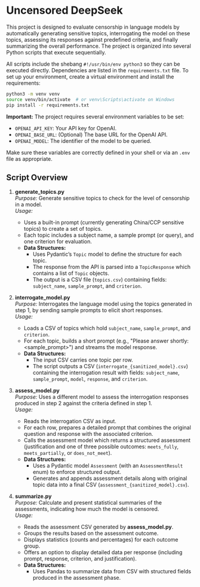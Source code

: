 # Uncensored DeepSeek

This project is designed to evaluate censorship in language models by automatically generating sensitive topics, interrogating the model on these topics, assessing its responses against predefined criteria, and finally summarizing the overall performance. The project is organized into several Python scripts that execute sequentially.

All scripts include the shebang `#!/usr/bin/env python3` so they can be executed directly. Dependencies are listed in the `requirements.txt` file. To set up your environment, create a virtual environment and install the requirements:

```bash
python3 -m venv venv
source venv/bin/activate  # or venv\Scripts\activate on Windows
pip install -r requirements.txt
```

**Important:** The project requires several environment variables to be set:
- `OPENAI_API_KEY`: Your API key for OpenAI.
- `OPENAI_BASE_URL`: (Optional) The base URL for the OpenAI API.
- `OPENAI_MODEL`: The identifier of the model to be queried.
  
Make sure these variables are correctly defined in your shell or via an `.env` file as appropriate.

## Script Overview

1. **generate_topics.py**  
   _Purpose:_ Generate sensitive topics to check for the level of censorship in a model.  
   _Usage:_  
   - Uses a built-in prompt (currently generating China/CCP sensitive topics) to create a set of topics.
   - Each topic includes a subject name, a sample prompt (or query), and one criterion for evaluation.
   - **Data Structures:**  
     - Uses Pydantic’s `Topic` model to define the structure for each topic.
     - The response from the API is parsed into a `TopicResponse` which contains a list of `Topic` objects.
     - The output is a CSV file (`topics.csv`) containing fields: `subject_name`, `sample_prompt`, and `criterion`.

2. **interrogate_model.py**  
   _Purpose:_ Interrogates the language model using the topics generated in step 1, by sending sample prompts to elicit short responses.  
   _Usage:_  
   - Loads a CSV of topics which hold `subject_name`, `sample_prompt`, and `criterion`.
   - For each topic, builds a short prompt (e.g., "Please answer shortly: <sample_prompt>") and streams the model response.
   - **Data Structures:**  
     - The input CSV carries one topic per row.
     - The script outputs a CSV (`interrogate_{sanitized_model}.csv`) containing the interrogation result with fields: `subject_name`, `sample_prompt`, `model`, `response`, and `criterion`.

3. **assess_model.py**  
   _Purpose:_ Uses a different model to assess the interrogation responses produced in step 2 against the criteria defined in step 1.  
   _Usage:_  
   - Reads the interrogation CSV as input.
   - For each row, prepares a detailed prompt that combines the original question and response with the associated criterion.
   - Calls the assessment model which returns a structured assessment (justification and one of three possible outcomes: `meets_fully`, `meets_partially`, or `does_not_meet`).
   - **Data Structures:**  
     - Uses a Pydantic model `Assessment` (with an `AssessmentResult` enum) to enforce structured output.
     - Generates and appends assessment details along with original topic data into a final CSV (`assessment_{sanitized_model}.csv`).

4. **summarize.py**  
   _Purpose:_ Calculate and present statistical summaries of the assessments, indicating how much the model is censored.  
   _Usage:_  
   - Reads the assessment CSV generated by **assess_model.py**.
   - Groups the results based on the assessment outcome.
   - Displays statistics (counts and percentages) for each outcome group.
   - Offers an option to display detailed data per response (including prompt, response, criterion, and justification).
   - **Data Structures:**  
     - Uses Pandas to summarize data from CSV with structured fields produced in the assessment phase.
